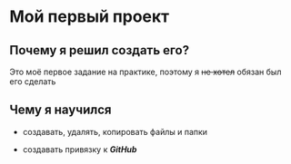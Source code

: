 # Мой первый проект
## Почему я решил создать его? 
Это моё первое задание на практике, поэтому я ~~не хотел~~ обязан был его сделать
## Чему я научился
* создавать, удалять, копировать файлы и папки


* создавать привязку к **_GitHub_**